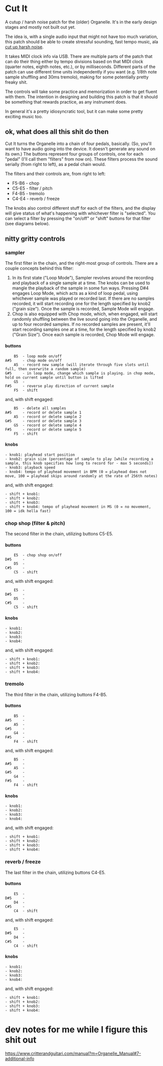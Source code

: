 # Cut It

A cutup / harsh noise patch for the (older) Organelle. It's in the early design stages and mostly not built out yet.

The idea is, with a single audio input that might not have too much variation, this patch should be able to create stressful sounding, fast tempo music, ala [cut up harsh noise](https://trianglerecords.bandcamp.com/album/hard-panning-the-ultimate-contemporary-cut-up-harsh-noise-international-compilation).

It takes MIDI clock info via USB. There are multiple parts of the patch that can do their thing either by tempo divisions based on that MIDI clock (quarter notes, eighth notes, etc.), or by milliseconds. Different parts of the patch can use different time units independently if you want (e.g. 1/8th note sample shuffling and 30ms tremolo), making for some potentially pretty freaky shit.

The controls will take some practice and memorization in order to get fluent with them. The intention in designing and building this patch is that it should be something that rewards practice, as any instrument does.

In general it's a pretty idiosyncratic tool, but it can make some pretty exciting music too.


## ok, what does all this shit do then

Cut It turns the Organelle into a chain of four pedals, basically. (So, you'll want to have audio going into the device. It doesn't generate any sound on its own.) The buttons represent four groups of controls, one for each "pedal" (I'll call them "filters" from now on). These filters process the sound serially (from right to left), as a pedal chain would.

The filters and their controls are, from right to left:

- F5-B6 - chop
- C5-E5 - filter / pitch
- F4-B5 - tremolo
- C4-E4 - reverb / freeze

The knobs also control different stuff for each of the filters, and the display will give status of what's happening with whichever filter is "selected". You can select a filter by pressing the "on/off" or "shift" buttons for that filter (see diagrams below).


## nitty gritty controls

### sampler
The first filter in the chain, and the right-most group of controls. There are a couple concepts behind this filter:

1. In its first state ("Loop Mode"), Sampler revolves around the recording and playback of a single sample at a time. The knobs can be used to mangle the playback of the sample in some fun ways. Pressing D#4 engages Loop Mode, which acts as a kind of loop pedal, using whichever sample was played or recorded last. If there are no samples recorded, it will start recording one for the length specified by knob2 ("grain size"). Once the sample is recorded, Sample Mode will engage.
2. Chop is also equipped with Chop mode, which, when engaged, will start randomly shuffling between the live sound going into the Organelle, and up to four recorded samples. If no recorded samples are present, it'll start recording samples one at a time, for the length specified by knob2 ("Grain Size"). Once each sample is recorded, Chop Mode will engage.

#### buttons
        B5  - loop mode on/off
    A#5     - chop mode on/off
        A5  - record new sample (will iterate through five slots until full, then overwrite a random sample)
    G#5     - in loop mode, change which sample is playing. in chop mode, hold on current sample until button is lifted
        G5  - 
    F#5     - reverse play direction of current sample
        F5  - shift

and, with shift engaged:

        B5  - delete all samples
    A#5     - record or delete sample 1
        A5  - record or delete sample 2
    G#5     - record or delete sample 3
        G5  - record or delete sample 4
    F#5     - record or delete sample 5
        F5  - shift

#### knobs
    - knob1: playhead start position
    - knob2: grain size (percentage of sample to play [while recording a sample, this knob specifies how long to record for - max 5 seconds])
    - knob3: playback speed
    - knob4: tempo of playhead movement in BPM (0 = playhead does not move, 100 = playhead skips around randomly at the rate of 256th notes)

and, with shift engaged:

    - shift + knob1:
    - shift + knob2:
    - shift + knob3: 
    - shift + knob4: tempo of playhead movement in MS (0 = no movement, 100 = idk hella fast)


### chop shop (filter & pitch)
The second filter in the chain, utilizing buttons C5-E5.

#### buttons
        E5  - chop shop on/off
    D#5     - 
        D5  - 
    C#5     - 
        C5  - shift
        
and, with shift engaged:

        E5  - 
    D#5     - 
        D5  - 
    C#5     - 
        C5  - shift

#### knobs
    - knob1: 
    - knob2: 
    - knob3: 
    - knob4: 

and, with shift engaged:

    - shift + knob1:
    - shift + knob2:
    - shift + knob3: 
    - shift + knob4: 


### tremolo
The third filter in the chain, utilizing buttons F4-B5.

#### buttons
        B5  - 
    A#5     - 
        A5  - 
    G#5     - 
        G4  - 
    F#5     - 
        F4  - shift
        
and, with shift engaged:

        B5  - 
    A#5     - 
        A5  - 
    G#5     - 
        G4  - 
    F#5     - 
        F4  - shift

#### knobs
    - knob1: 
    - knob2: 
    - knob3: 
    - knob4: 

and, with shift engaged:

    - shift + knob1:
    - shift + knob2:
    - shift + knob3: 
    - shift + knob4: 


### reverb / freeze
The last filter in the chain, utilizing buttons C4-E5.

#### buttons
        E5  - 
    D#5     - 
        D4  - 
    C#5     - 
        C4  - shift
        
and, with shift engaged:

        E5  - 
    D#5     - 
        D4  - 
    C#5     - 
        C4  - shift

#### knobs
    - knob1: 
    - knob2: 
    - knob3: 
    - knob4: 

and, with shift engaged:

    - shift + knob1:
    - shift + knob2:
    - shift + knob3: 
    - shift + knob4: 



# dev notes for me while I figure this shit out

https://www.critterandguitari.com/manual?m=Organelle_Manual#7-additional-info

